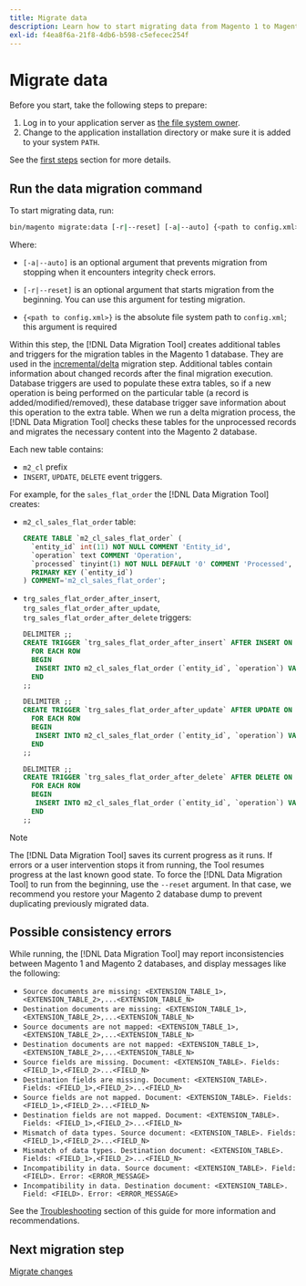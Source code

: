 ```yaml
---
title: Migrate data
description: Learn how to start migrating data from Magento 1 to Magento 2 with the [!DNL Data Migration Tool].
exl-id: f4ea8f6a-21f8-4db6-b598-c5efecec254f
---
```

# Migrate data

Before you start, take the following steps to prepare:

1. Log in to your application server as [the file system owner](../../../installation/prerequisites/file-system/overview.md).
1. Change to the application installation directory or make sure it is added to your system `PATH`.

See the [first steps](overview.md#first-steps) section for more details.

## Run the data migration command

To start migrating data, run:

```bash
bin/magento migrate:data [-r|--reset] [-a|--auto] {<path to config.xml>}
```

Where:

*  `[-a|--auto]` is an optional argument that prevents migration from stopping when it encounters integrity check errors.

*  `[-r|--reset]` is an optional argument that starts migration from the beginning. You can use this argument for testing migration.

*  `{<path to config.xml>}` is the absolute file system path to `config.xml`; this argument is required

Within this step, the [!DNL Data Migration Tool] creates additional tables and triggers for the migration tables in the Magento 1 database. They are used in the [incremental/delta](delta.md) migration step. Additional tables contain information about changed records after the final migration execution. Database triggers are used to populate these extra tables, so if a new operation is being performed on the particular table (a record is added/modified/removed), these database trigger save information about this operation to the extra table. When we run a delta migration process, the [!DNL Data Migration Tool] checks these tables for the unprocessed records and migrates the necessary content into the Magento 2 database.

Each new table contains:

*  `m2_cl` prefix
*  `INSERT`, `UPDATE`, `DELETE` event triggers.

For example, for the `sales_flat_order` the [!DNL Data Migration Tool] creates:

*  `m2_cl_sales_flat_order` table:

   ```sql
   CREATE TABLE `m2_cl_sales_flat_order` (
     `entity_id` int(11) NOT NULL COMMENT 'Entity_id',
     `operation` text COMMENT 'Operation',
     `processed` tinyint(1) NOT NULL DEFAULT '0' COMMENT 'Processed',
     PRIMARY KEY (`entity_id`)
   ) COMMENT='m2_cl_sales_flat_order';
   ```

*  `trg_sales_flat_order_after_insert`, `trg_sales_flat_order_after_update`, `trg_sales_flat_order_after_delete` triggers:

   ```sql
   DELIMITER ;;
   CREATE TRIGGER `trg_sales_flat_order_after_insert` AFTER INSERT ON `sales_flat_order`
     FOR EACH ROW
     BEGIN
      INSERT INTO m2_cl_sales_flat_order (`entity_id`, `operation`) VALUES (NEW.entity_id, 'INSERT')ON DUPLICATE KEY UPDATE operation = 'INSERT';
     END
   ;;

   DELIMITER ;;
   CREATE TRIGGER `trg_sales_flat_order_after_update` AFTER UPDATE ON `sales_flat_order`
     FOR EACH ROW
     BEGIN
      INSERT INTO m2_cl_sales_flat_order (`entity_id`, `operation`) VALUES (NEW.entity_id, 'UPDATE') ON DUPLICATE KEY UPDATE operation = 'UPDATE';
     END
   ;;

   DELIMITER ;;
   CREATE TRIGGER `trg_sales_flat_order_after_delete` AFTER DELETE ON `sales_flat_order`
     FOR EACH ROW
     BEGIN
      INSERT INTO m2_cl_sales_flat_order (`entity_id`, `operation`) VALUES (OLD.entity_id, 'DELETE')ON DUPLICATE KEY UPDATE operation = 'DELETE';
     END
   ;;
   ```

>[!NOTE]
>
>The [!DNL Data Migration Tool] saves its current progress as it runs. If errors or a user intervention stops it from running, the Tool resumes progress at the last known good state. To force the [!DNL Data Migration Tool] to run from the beginning, use the `--reset` argument. In that case, we recommend you restore your Magento 2 database dump to prevent duplicating previously migrated data.


## Possible consistency errors

While running, the [!DNL Data Migration Tool] may report inconsistencies between Magento 1 and Magento 2 databases, and display messages like the following:

*  `Source documents are missing: <EXTENSION_TABLE_1>,<EXTENSION_TABLE_2>,...<EXTENSION_TABLE_N>`
*  `Destination documents are missing: <EXTENSION_TABLE_1>,<EXTENSION_TABLE_2>,...<EXTENSION_TABLE_N>`
*  `Source documents are not mapped: <EXTENSION_TABLE_1>,<EXTENSION_TABLE_2>,...<EXTENSION_TABLE_N>`
*  `Destination documents are not mapped: <EXTENSION_TABLE_1>,<EXTENSION_TABLE_2>,...<EXTENSION_TABLE_N>`
*  `Source fields are missing. Document: <EXTENSION_TABLE>. Fields: <FIELD_1>,<FIELD_2>...<FIELD_N>`
*  `Destination fields are missing. Document: <EXTENSION_TABLE>. Fields: <FIELD_1>,<FIELD_2>...<FIELD_N>`
*  `Source fields are not mapped. Document: <EXTENSION_TABLE>. Fields: <FIELD_1>,<FIELD_2>...<FIELD_N>`
*  `Destination fields are not mapped. Document: <EXTENSION_TABLE>. Fields: <FIELD_1>,<FIELD_2>...<FIELD_N>`
*  `Mismatch of data types. Source document: <EXTENSION_TABLE>. Fields: <FIELD_1>,<FIELD_2>...<FIELD_N>`
*  `Mismatch of data types. Destination document: <EXTENSION_TABLE>. Fields: <FIELD_1>,<FIELD_2>...<FIELD_N>`
*  `Incompatibility in data. Source document: <EXTENSION_TABLE>. Field: <FIELD>. Error: <ERROR_MESSAGE>`
*  `Incompatibility in data. Destination document: <EXTENSION_TABLE>. Field: <FIELD>. Error: <ERROR_MESSAGE>`

See the [Troubleshooting](https://support.magento.com/hc/en-us/articles/360033020451) section of this guide for more information and recommendations.

## Next migration step

[Migrate changes](delta.md)
